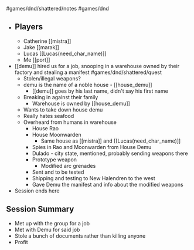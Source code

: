 #games/dnd/shattered/notes #games/dnd
- ## Players
	- Catherine [[mistra]]
	- Jake [[marak]]
	- Lucas [[Lucas(need_char_name)]]
	- Me [[port]]
- [[demu]] hired us for a job, snooping in a warehouse owned by their factory and stealing a manifest #games/dnd/shattered/quest
	- Stolen/illegal weapons?
	- demu is the name of a noble house - [[house_demu]]
		- [[demu]] goes by his last name, didn't say his first name
	- Breaking in against their family
		- Warehouse is owned by [[house_demu]]
	- Wants to take down house demu
	- Really hates seafood
	- Overheard from humans in warehouse
		- House Rao
		- House Moonwarden
			- Same house as [[mistra]] and [[Lucas(need_char_name)]]
		- Spies in Rao and Moonwarden from House Demu
		- Dulado - city state, mentioned, probably sending weapons there
		- Prototype weapon
			- Modified arc grenades
		- Sent and to be tested
		- Shipping and testing to New Halendren to the west
		- Gave Demu the manifest and info about the modified weapons
- Session ends here
## Session Summary
- Met up with the group for a job
- Met with Demu for said job
- Stole a bunch of documents rather than killing anyone
- Profit
